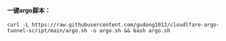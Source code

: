#### 一键argo脚本：
`curl -L https://raw.githubusercontent.com/gudong1012/cloudlfare-argo-tunnel-script/main/argo.sh -o argo.sh && bash argo.sh
`
